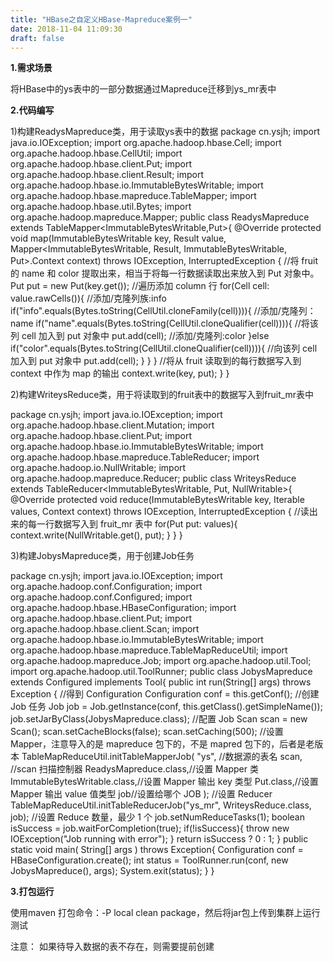 ```yaml
---
title: "HBase之自定义HBase-Mapreduce案例一"
date: 2018-11-04 11:09:30
draft: false
---
```

**1.需求场景**

将HBase中的ys表中的一部分数据通过Mapreduce迁移到ys_mr表中

**2.代码编写**

1)构建ReadysMapreduce类，用于读取ys表中的数据
package cn.ysjh; import java.io.IOException; import org.apache.hadoop.hbase.Cell; import org.apache.hadoop.hbase.CellUtil; import org.apache.hadoop.hbase.client.Put; import org.apache.hadoop.hbase.client.Result; import org.apache.hadoop.hbase.io.ImmutableBytesWritable; import org.apache.hadoop.hbase.mapreduce.TableMapper; import org.apache.hadoop.hbase.util.Bytes; import org.apache.hadoop.mapreduce.Mapper; public class ReadysMapreduce extends TableMapper<ImmutableBytesWritable,Put>{ @Override protected void map(ImmutableBytesWritable key, Result value, Mapper<ImmutableBytesWritable, Result, ImmutableBytesWritable, Put>.Context context) throws IOException, InterruptedException { //将 fruit 的 name 和 color 提取出来，相当于将每一行数据读取出来放入到 Put 对象中。 Put put = new Put(key.get()); //遍历添加 column 行 for(Cell cell: value.rawCells()){ //添加/克隆列族:info if("info".equals(Bytes.toString(CellUtil.cloneFamily(cell)))){ //添加/克隆列：name if("name".equals(Bytes.toString(CellUtil.cloneQualifier(cell)))){ //将该列 cell 加入到 put 对象中 put.add(cell); //添加/克隆列:color }else if("color".equals(Bytes.toString(CellUtil.cloneQualifier(cell)))){ //向该列 cell 加入到 put 对象中 put.add(cell); } } } //将从 fruit 读取到的每行数据写入到 context 中作为 map 的输出 context.write(key, put); } }

2)构建WriteysReduce类，用于将读取到的fruit表中的数据写入到fruit_mr表中

package cn.ysjh; import java.io.IOException; import org.apache.hadoop.hbase.client.Mutation; import org.apache.hadoop.hbase.client.Put; import org.apache.hadoop.hbase.io.ImmutableBytesWritable; import org.apache.hadoop.hbase.mapreduce.TableReducer; import org.apache.hadoop.io.NullWritable; import org.apache.hadoop.mapreduce.Reducer; public class WriteysReduce extends TableReducer<ImmutableBytesWritable, Put, NullWritable>{ @Override protected void reduce(ImmutableBytesWritable key, Iterable<Put> values, Context context) throws IOException, InterruptedException { //读出来的每一行数据写入到 fruit_mr 表中 for(Put put: values){ context.write(NullWritable.get(), put); } } }

3)构建JobysMapreduce类，用于创建Job任务

package cn.ysjh; import java.io.IOException; import org.apache.hadoop.conf.Configuration; import org.apache.hadoop.conf.Configured; import org.apache.hadoop.hbase.HBaseConfiguration; import org.apache.hadoop.hbase.client.Put; import org.apache.hadoop.hbase.client.Scan; import org.apache.hadoop.hbase.io.ImmutableBytesWritable; import org.apache.hadoop.hbase.mapreduce.TableMapReduceUtil; import org.apache.hadoop.mapreduce.Job; import org.apache.hadoop.util.Tool; import org.apache.hadoop.util.ToolRunner; public class JobysMapreduce extends Configured implements Tool{ public int run(String[] args) throws Exception { //得到 Configuration Configuration conf = this.getConf(); //创建 Job 任务 Job job = Job.getInstance(conf, this.getClass().getSimpleName()); job.setJarByClass(JobysMapreduce.class); //配置 Job Scan scan = new Scan(); scan.setCacheBlocks(false); scan.setCaching(500); //设置 Mapper，注意导入的是 mapreduce 包下的，不是 mapred 包下的，后者是老版本 TableMapReduceUtil.initTableMapperJob( "ys", //数据源的表名 scan, //scan 扫描控制器 ReadysMapreduce.class,//设置 Mapper 类 ImmutableBytesWritable.class,//设置 Mapper 输出 key 类型 Put.class,//设置 Mapper 输出 value 值类型 job//设置给哪个 JOB ); //设置 Reducer TableMapReduceUtil.initTableReducerJob("ys_mr", WriteysReduce.class, job); //设置 Reduce 数量，最少 1 个 job.setNumReduceTasks(1); boolean isSuccess = job.waitForCompletion(true); if(!isSuccess){ throw new IOException("Job running with error"); } return isSuccess ? 0 : 1; } public static void main( String[] args ) throws Exception{ Configuration conf = HBaseConfiguration.create(); int status = ToolRunner.run(conf, new JobysMapreduce(), args); System.exit(status); } }

**3.打包运行**

使用maven 打包命令：-P local clean package，然后将jar包上传到集群上运行测试

注意： 如果待导入数据的表不存在，则需要提前创建
